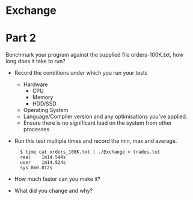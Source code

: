 # Exchange

# Part 2

Benchmark your program against the supplied file orders-100K.txt, how long does it take to run? 

* Record the conditions under which you run your tests
    * Hardware
        * CPU
        * Memory
        * HDD/SSD
    * Operating System
    * Language/Compiler version and any optimisations you've applied.
    * Ensure there is no significant load on the system from other processes
* Run this test multiple times and record the min, max and average.
        
        $ time cat orders_100K.txt | ./Exchange > trades.txt
        real	1m14.544s
        user	1m14.524s
        sys	0m0.012s

* How much faster can you make it?
* What did you change and why?
